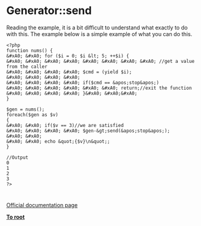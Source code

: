 # Generator::send





Reading the example, it is a bit difficult to understand what exactly to do with this. The example below is a simple example of what you can do this.



```
<?php
function nums() {
&#xA0; &#xA0; for ($i = 0; $i &lt; 5; ++$i) {
&#xA0; &#xA0; &#xA0; &#xA0; &#xA0; &#xA0; &#xA0; &#xA0; //get a value from the caller
&#xA0; &#xA0; &#xA0; &#xA0; $cmd = (yield $i);
&#xA0; &#xA0; &#xA0; &#xA0; 
&#xA0; &#xA0; &#xA0; &#xA0; if($cmd == &apos;stop&apos;)
&#xA0; &#xA0; &#xA0; &#xA0; &#xA0; &#xA0; return;//exit the function
&#xA0; &#xA0; &#xA0; &#xA0; }&#xA0; &#xA0;&#xA0; 
}

$gen = nums();
foreach($gen as $v)
{
&#xA0; &#xA0; if($v == 3)//we are satisfied
&#xA0; &#xA0; &#xA0; &#xA0; $gen-&gt;send(&apos;stop&apos;);
&#xA0; &#xA0; 
&#xA0; &#xA0; echo &quot;{$v}\n&quot;;
}

//Output
0
1
2
3
?>
```



  

#

[Official documentation page](https://www.php.net/manual/en/generator.send.php)

**[To root](/README.md)**